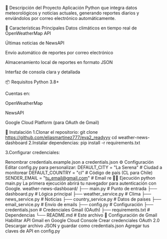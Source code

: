 📌 Descripción del Proyecto
Aplicación Python que integra datos meteorológicos y noticias actuales, generando reportes diarios y enviándolos por correo electrónico automáticamente.

🌟 Características Principales
Datos climáticos en tiempo real de OpenWeatherMap API

Últimas noticias de NewsAPI

Envío automático de reportes por correo electrónico

Almacenamiento local de reportes en formato JSON

Interfaz de consola clara y detallada

📦 Requisitos
Python 3.8+

Cuentas en:

OpenWeatherMap

NewsAPI

Google Cloud Platform (para OAuth de Gmail)

🚀 Instalación
1.Clonar el repositorio: 
git clone https://github.com/eliasmartinez777/eva2_readyyy
cd weather-news-dashboard 
2.Instalar dependencias:
pip install -r requirements.txt 

3.Configurar credenciales:

Renombrar credentials.example.json a credentials.json 
⚙️ Configuración
Editar config.py para personalizar:
DEFAULT_CITY = "La Serena"  # Ciudad a monitorear
DEFAULT_COUNTRY = "cl"      # Código de país (CL para Chile)
SENDER_EMAIL = "tu_email@gmail.com"  # Email re
🏃‍♂️ Ejecución
python main.py 
La primera ejecución abrirá tu navegador para autenticación con Google.
weather-news-dashboard/
├── main.py                # Punto de entrada
├── dashboard.py           # Lógica principal
├── weather_service.py     # Clima
├── news_service.py        # Noticias
├── country_service.py     # Datos de países
├── email_service.py       # Envío de emails
├── config.py              # Configuración
├── credentials.json       # Credenciales Gmail (OAuth)
├── requirements.txt       # Dependencias
└── README.md              # Este archivo
📧 Configuración de Gmail
Habilitar API Gmail en Google Cloud Console
Crear credenciales OAuth 2.0
Descargar archivo JSON y guardar como credentials.json
Agregar tus claves de API en config.py
